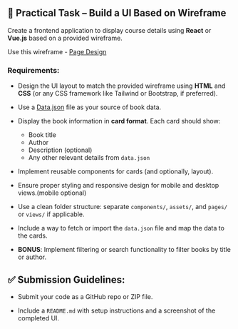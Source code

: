 ## 🎨 Practical Task – Build a UI Based on Wireframe

Create a frontend application to display course details using **React** or **Vue.js** based on a provided wireframe.

Use this wireframe - [Page Design](https://github.com/Gurushesh-Metapercept/Assessment/blob/main/frontend-test/wire-frame/page-design.png)

### Requirements:

- Design the UI layout to match the provided wireframe using **HTML** and **CSS** (or any CSS framework like Tailwind or Bootstrap, if preferred).

- Use a [Data.json](https://github.com/Gurushesh-Metapercept/Assessment/blob/main/frontend-test/class.json) file as your source of book data.


- Display the book information in **card format**. Each card should show:
  - Book title
  - Author
  - Description (optional)
  - Any other relevant details from `data.json`

- Implement reusable components for cards (and optionally, layout).

- Ensure proper styling and responsive design for mobile and desktop views.(mobile optional)

- Use a clean folder structure: separate `components/`, `assets/`, and `pages/` or `views/` if applicable.

- Include a way to fetch or import the `data.json` file and map the data to the cards.

- **BONUS**: Implement filtering or search functionality to filter books by title or author.

## ✅ Submission Guidelines:

- Submit your code as a GitHub repo or ZIP file.

- Include a `README.md` with setup instructions and a screenshot of the completed UI.

